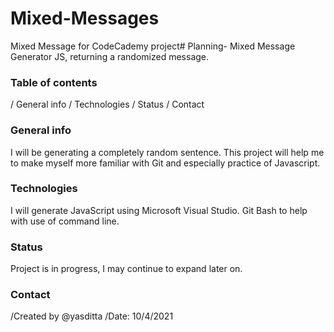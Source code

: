 # Mixed-Messages
Mixed Message for CodeCademy project# Planning- Mixed Message Generator
JS, returning a randomized message.

### Table of contents

/ General info
/ Technologies
/ Status
/ Contact


### General info

I will be generating a completely random sentence.
This project will help me to make myself more familiar with Git and especially practice of Javascript.


### Technologies

I will generate JavaScript using Microsoft Visual Studio.
Git Bash to help with use of command line.

### Status

Project is in progress, I may continue to expand later on.

### Contact

/Created by @yasditta
/Date: 10/4/2021


